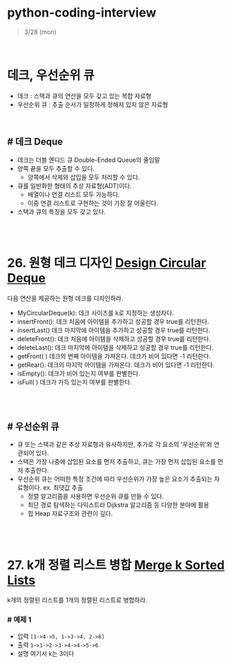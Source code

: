 # python-coding-interview

> 3/28 (mon)

<br/>

# 데크, 우선순위 큐
- 데크 : 스택과 큐의 연산을 모두 갖고 있는 복합 자료형
- 우선순위 큐 : 추출 순서가 일정하게 정해져 있지 않은 자료형

<br/>

## # 데크 Deque
- 데크는 더블 엔디드 큐 Double-Ended Queue의 줄임말
- 양쪽 끝을 모두 추출할 수 있다.
    - 양쪽에서 삭제와 삽입을 모두 처리할 수 있다.
- 큐를 일반화한 형태의 추상 자료형(ADT)이다.
    - 배열이나 연결 리스트 모두 가능하다.
    - 이중 연결 리스트로 구현하는 것이 가장 잘 어울린다.
- 스택과 큐의 특징을 모두 갖고 있다.

<br/><br/>

# 26. 원형 데크 디자인 [Design Circular Deque](https://leetcode.com/problems/design-circular-deque/)
다음 연산을 제공하는 원형 데크를 디자인하라.
- MyCircularDeque(k): 데크 사이즈를 k로 지정하는 생성자다.
- insertFront(): 데크 처음에 아이템을 추가하고 성공할 경우 true를 리턴한다.
- insertLast() 데크 마지막에 아이템을 추가하고 성공할 경우 true를 리턴한다.
- deleteFront(): 데크 처음에 아이템을 삭제하고 성공할 경우 true를 리턴한다.
- deleteLast(): 데크 마지막에 아이템을 삭제하고 성공할 경우 true를 리턴한다.
- getFront( ) 데크의 번째 아이템을 가져온다. 데크가 비어 있다면 -1 리턴한다.
- getRear(): 데크의 마지막 아이템을 가져온다. 데크가 비어 있다면 -1 리턴한다.
- isEmpty(): 데크가 비어 있는지 여부를 판별한다.
- isFull( ) 데크가 가득 있는지 여부를 판별한다.

<br/><br/>

## # 우선순위 큐
- 큐 또는 스택과 같은 추상 자료형과 유사하지만, 추가로 각 요소의 '우선순위'와 연관되어 있다.
- 스택은 가장 나중에 삽입된 요소를 먼저 추출하고, 큐는 가장 먼저 삽입된 요소를 먼저 추출한다.
- 우선순위 큐는 어떠한 특정 조건에 따라 우선순위가 가장 높은 요소가 추출되는 자료형이다. ex. 최댓값 추출
    - 정렬 알고리즘을 사용하면 우선순위 큐를 만들 수 있다.
    - 최단 경로 탐색하는 다익스트라 Dijkstra 알고리즘 등 다양한 분야에 활용
    - 힙 Heap 자료구조와 관련이 깊다.

<br/><br/>

# 27. k개 정렬 리스트 병합 [Merge k Sorted Lists](https://leetcode.com/problems/merge-k-sorted-lists/)
k개의 정렬된 리스트를 1개의 정렬된 리스트로 병합하라.

### # 예제 1
- 입력
```[1->4->5, 1->3->4, 2->6]```
- 출력
```1->1->2->3->4->4->5->6```
- 설명
여기서 k는 3이다

